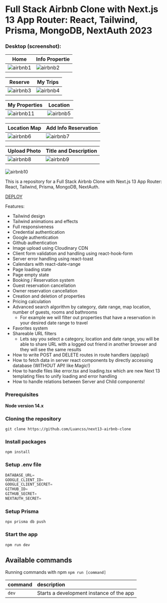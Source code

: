 # Full Stack Airbnb Clone with Next.js 13 App Router: React, Tailwind, Prisma, MongoDB, NextAuth 2023

### Desktop (screenshot):

| Home  | Info Propertie | 
| --- | --- |
| ![airbnb1](https://github.com/Luancss/next13-airbnb-clone/assets/104950187/ca1eeaab-3c30-4f51-8966-ab4a4e688b45) | ![airbnb2](https://github.com/Luancss/next13-airbnb-clone/assets/104950187/f6a3120f-eef0-4e19-bfa0-e49b3c57bad8)


| Reserve | My Trips |
| --- | --- |
| ![airbnb3](https://github.com/Luancss/next13-airbnb-clone/assets/104950187/e943c998-01cb-4750-8e4d-fdebb79d3096) | ![airbnb4](https://github.com/Luancss/next13-airbnb-clone/assets/104950187/f21059ea-c7a6-4e64-b1c0-476d9366a35b)

| My Properties  | Location | 
| --- | --- |
| ![airbnb11](https://github.com/Luancss/next13-airbnb-clone/assets/104950187/5b00e46b-3eaa-4efe-922a-04c5d62b927b) | ![airbnb5](https://github.com/Luancss/next13-airbnb-clone/assets/104950187/98a590a2-3e6f-453c-afbf-d422c12c2cd2)

| Location Map | Add Info Reservation |
| --- | --- |
| ![airbnb6](https://github.com/Luancss/next13-airbnb-clone/assets/104950187/7260f7f7-0454-4f0e-8d72-3304845ef09e) | ![airbnb7](https://github.com/Luancss/next13-airbnb-clone/assets/104950187/fd0d43d3-c8b0-4b57-bff4-0188697cc367)

| Upload Photo  | Title and Description | 
| --- | --- |
| ![airbnb8](https://github.com/Luancss/next13-airbnb-clone/assets/104950187/abda9a7b-11be-41b8-ab38-6cf3d0decba2) | ![airbnb9](https://github.com/Luancss/next13-airbnb-clone/assets/104950187/12efe872-7c97-4ec3-9961-ec355ee5738f)

![airbnb10](https://github.com/Luancss/next13-airbnb-clone/assets/104950187/84177110-0575-4a81-86d5-1573fcfb4fdd)


This is a repository for a Full Stack Airbnb Clone with Next.js 13 App Router: React, Tailwind, Prisma, MongoDB, NextAuth.

[DEPLOY]()

Features:

- Tailwind design
- Tailwind animations and effects
- Full responsiveness
- Credential authentication
- Google authentication
- Github authentication
- Image upload using Cloudinary CDN
- Client form validation and handling using react-hook-form
- Server error handling using react-toast
- Calendars with react-date-range
- Page loading state
- Page empty state
- Booking / Reservation system
- Guest reservation cancellation
- Owner reservation cancellation
- Creation and deletion of properties
- Pricing calculation
- Advanced search algorithm by category, date range, map location, number of guests, rooms and bathrooms
    - For example we will filter out properties that have a reservation in your desired date range to travel
- Favorites system
- Shareable URL filters
    - Lets say you select a category, location and date range, you will be able to share URL with a logged out friend in another browser and they will see the same results
- How to write POST and DELETE routes in route handlers (app/api)
- How to fetch data in server react components by directly accessing database (WITHOUT API! like Magic!)
- How to handle files like error.tsx and loading.tsx which are new Next 13 templating files to unify loading and error handling
- How to handle relations between Server and Child components!

### Prerequisites

**Node version 14.x**

### Cloning the repository

```shell
git clone https://github.com/Luancss/next13-airbnb-clone
```

### Install packages

```shell
npm install
```

### Setup .env file


```js
DATABASE_URL=
GOOGLE_CLIENT_ID=
GOOGLE_CLIENT_SECRET=
GITHUB_ID=
GITHUB_SECRET=
NEXTAUTH_SECRET=
```

### Setup Prisma

```shell
npx prisma db push

```

### Start the app

```shell
npm run dev
```

## Available commands

Running commands with npm `npm run [command]`

| command         | description                              |
| :-------------- | :--------------------------------------- |
| `dev`           | Starts a development instance of the app |
